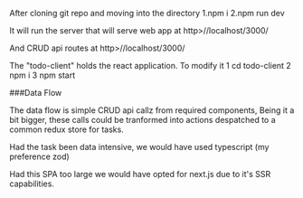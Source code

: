 After cloning git repo and moving into the directory
1.npm i
2.npm run dev

It will run the server that will serve web app at http>//localhost/3000/

And CRUD api routes at http>//localhost/3000/

The "todo-client" holds the react application. To modify it
1 cd todo-client
2 npm i
3 npm start

###Data Flow

The data flow is simple CRUD api callz from required components,
Being it a bit bigger, these calls could be tranformed into actions despatched to a common redux store for tasks.

Had the task been data intensive, we would have used typescript (my preference zod)

Had this SPA too large we would have opted for next.js due to it's SSR capabilities.

